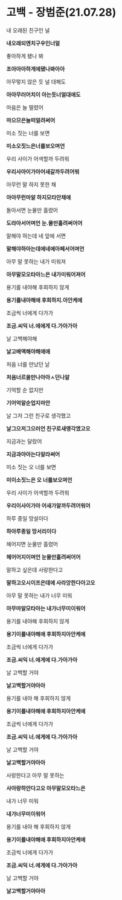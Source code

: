 # 고백 - 장범준(21.07.28)

내 오래된 친구인 널

**내오래되엔치구우인너얼**

좋아하게 됐나 봐

**조아아아하게에됐나봐아아**

아무렇지 않은 듯 널 대해도

**아아무러어치이 아는듯너얼대애도**

마음은 늘 떨렸어

**마으므은늘떠얼려써어**

미소 짓는 너를 보면

**미소오짓느은너를보오며언**

우리 사이가 어색할까 두려워

**우리사아이가아어새갈까두려어워**

아무런 말 하지 못한 채

**아아무런마알 하지모타안채애**

돌아서면 눈물만 흘렸어

**도라아서어며언 눈.물만흘려써어어**

말해야 하는데 네 앞에 서면

**말해야하아는데에네에아페서어며언**

아무 말 못하는 내가 미워져

**아무말모오타아느은 내가미워어져어**

용기를 내야해 후회하지 않게

**용기를내야해애 후회하지.아안케에**

조금씩 너에게 다가가

**조금.씨익 너.에에게 다.가아가아**

날 고백해야해

**날고배액해야해애애**



처음 너를 만났던 날

**처음너르을만나아아ㅅ던나알**

기억할 순 없지만

**기어억알순업지마안**

날 그저 그런 친구로 생각했고

**날그으저그으러언 친구로새앵각앴고오**

지금과는 달랐어

**지금과아아는다알라써어**

미소 짓는 오 너를 보면

**미이소짓느은 오 너를보오며언**

우리 사이가 어색할까 두려워

**우리이사이가아 어새가알까두려어워어**

하루 종일 망설이다

**하아루종일 망서리이다**

헤어지면 눈물만 흘렸어

**헤어어지이며언 눈물만흘려써어어**

말하고 싶은데 사랑한다고

**말하고오시이프은데에 사라앙한다아고오**

아무 말 못하는 내가 너무 미워

**아무마알모타아는 내가너무미이워어**

용기를 내야해 후회하지 않게

**용기이를내야해애 후회하지아안케에**

조금씩 너에게 다가가

**조금.씨익 너.에게에 다.가아가아**

날 고백할 거야

**날고백할거야아아**

용기를 내야 해 후회하지 않게

**용기이를내야해애 후회하지아안케에**

조금씩 너에게 다가가

**조금.씨익 너.에게에 다.가아가아**

날 고백할 거야

**날고백할거야아아**

사랑한다고 아무 말 못하는

**사아랑하안다고오 아무말모오타느은**

내가 너무 미워

**내가너무미이워어**

용기를 내야 해 후회하지 않게

**용기이를내야해애 후회하지아안케에**

조금씩 너에게 다가가

**조금.씨익 너.에게에 다.가아가아**

날 고백할 거야 

**날고백할거야아아**